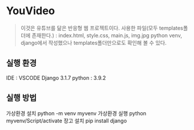 YouVideo
================
> 이것은 유튜브를 닮은 반응형 웹 프로젝트이다.
> 사용한 파일(모두 templates폴더에 존재한다.) : index.html, style.css, main.js, img.jpg
> python venv, django에서 작성했으나 templates폴더만으로도 확인해 볼 수 있다.

실행 환경 
----------------
IDE : VSCODE
Django 3.1.7
python : 3.9.2

실행 방법
----------------
가상환경 설치
  python -m venv myvenv
가상환경 실행
  python myvenv/Script/activate
장고 설치
  pip install django
